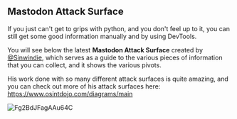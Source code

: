 ## Mastodon Attack Surface

If you just can't get to grips with python, and you don't feel up to it, you can still get some good information manually and by using DevTools.

You will see below the latest **Mastodon Attack Surface** created by [@Sinwindie](https://twitter.com/sinwindie), which serves as a guide to the various pieces of information that you can collect, and it shows the various pivots.


His work done with so many different attack surfaces is quite amazing, and you can check out more of his attack surfaces here: https://www.osintdojo.com/diagrams/main

![Fg2BdJFagAAu64C](https://user-images.githubusercontent.com/104733166/200447611-358bf604-86d2-4587-9ed2-1a7dc5f301e9.jpeg)
